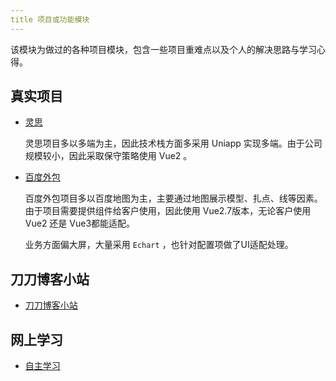 ```yaml
---
title 项目或功能模块
---
```


该模块为做过的各种项目模块，包含一些项目重难点以及个人的解决思路与学习心得。

## 真实项目

- [灵思](/project/lingsi/)

  灵思项目多以多端为主，因此技术栈方面多采用 Uniapp 实现多端。由于公司规模较小，因此采取保守策略使用 Vue2 。

- [百度外包](/project/baidu/)

  百度外包项目多以百度地图为主，主要通过地图展示模型、扎点、线等因素。由于项目需要提供组件给客户使用，因此使用 Vue2.7版本，无论客户使用 Vue2 还是 Vue3都能适配。

  业务方面偏大屏，大量采用 `Echart` ，也针对配置项做了UI适配处理。

## 刀刀博客小站

- [刀刀博客小站](/project/daodao/)

## 网上学习

- [自主学习](/project/myself/)
